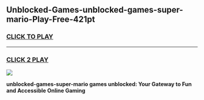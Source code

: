 
## Unblocked-Games-unblocked-games-super-mario-Play-Free-421pt
<h3>
<a href="https://premium76.site?title=unblocked-games-super-mario&ref=20M">CLICK TO PLAY</a></h3>
<hr>

<h3>
<a href="https://premium76.site?title=unblocked-games-super-mario&ref=20M">CLICK 2 PLAY</a>
  
</h3>

<a href="https://premium76.site?title=unblocked-games-super-mario&ref=19M"><img src="https://clearcache.store/games.png"></a>


**unblocked-games-super-mario games unblocked: Your Gateway to Fun and Accessible Online Gaming**

